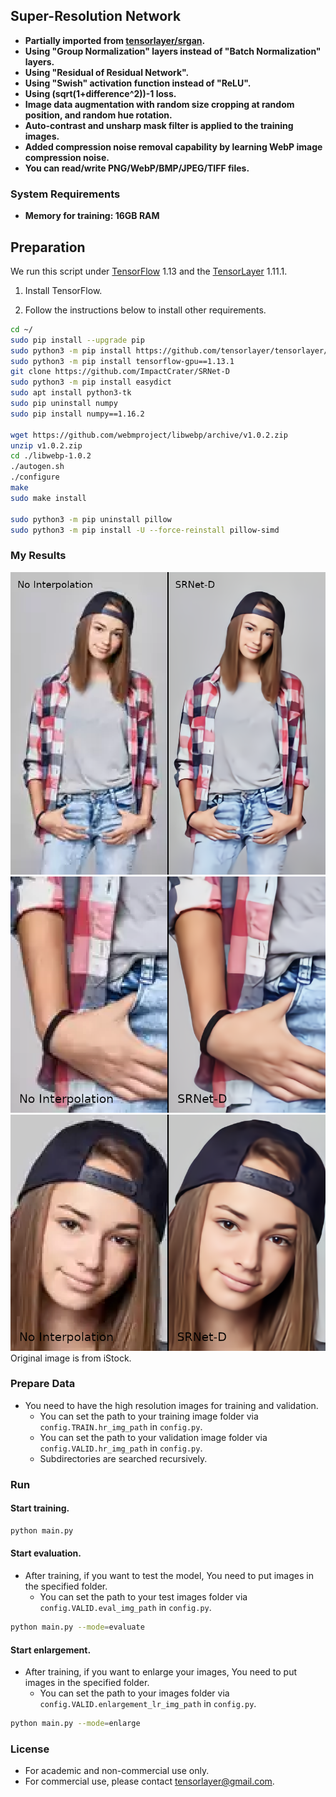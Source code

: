 ## Super-Resolution Network

- **Partially imported from [tensorlayer/srgan](https://github.com/tensorlayer/srgan).**
- **Using "Group Normalization" layers instead of "Batch Normalization" layers.**
- **Using "Residual of Residual Network".**
- **Using "Swish" activation function instead of "ReLU".**
- **Using (sqrt(1+difference^2))-1 loss.**
- **Image data augmentation with random size cropping at random position, and random hue rotation.**
- **Auto-contrast and unsharp mask filter is applied to the training images.**
- **Added compression noise removal capability by learning WebP image compression noise.**
- **You can read/write PNG/WebP/BMP/JPEG/TIFF files.**

### System Requirements
- **Memory for training: 16GB RAM**

## Preparation

We run this script under [TensorFlow](https://www.tensorflow.org) 1.13 and the [TensorLayer](https://github.com/tensorlayer/tensorlayer) 1.11.1.

1. Install TensorFlow.

1. Follow the instructions below to install other requirements.
```bash
cd ~/
sudo pip install --upgrade pip
sudo python3 -m pip install https://github.com/tensorlayer/tensorlayer/archive/1.11.1.zip
sudo python3 -m pip install tensorflow-gpu==1.13.1
git clone https://github.com/ImpactCrater/SRNet-D
sudo python3 -m pip install easydict
sudo apt install python3-tk
sudo pip uninstall numpy
sudo pip install numpy==1.16.2

wget https://github.com/webmproject/libwebp/archive/v1.0.2.zip
unzip v1.0.2.zip
cd ./libwebp-1.0.2
./autogen.sh
./configure
make
sudo make install

sudo python3 -m pip uninstall pillow
sudo python3 -m pip install -U --force-reinstall pillow-simd
```

### My Results

<div align="center">
	<img src="img/SRNet-D_Comparison_1_label_1.png"/>
</div>
</a>

<div align="center">
	<img src="img/SRNet-D_Comparison_2_label_1.png"/>
</div>
</a>

<div align="center">
	<img src="img/SRNet-D_Comparison_3_label_1.png"/>
</div>
</a>
Original image is from iStock.

### Prepare Data

 - You need to have the high resolution images for training and validation.
   -  You can set the path to your training image folder via `config.TRAIN.hr_img_path` in `config.py`.
   -  You can set the path to your validation image folder via `config.VALID.hr_img_path` in `config.py`.
   -  Subdirectories are searched recursively.

### Run

#### Start training.

```bash
python main.py
```

#### Start evaluation.
 - After training, if you want to test the model, You need to put images in the specified folder.
   -  You can set the path to your test images folder via `config.VALID.eval_img_path` in `config.py`.
  

```bash
python main.py --mode=evaluate 
```

#### Start enlargement.
 - After training, if you want to enlarge your images, You need to put images in the specified folder.
   -  You can set the path to your images folder via `config.VALID.enlargement_lr_img_path` in `config.py`.
  

```bash
python main.py --mode=enlarge 
```

### License

- For academic and non-commercial use only.
- For commercial use, please contact tensorlayer@gmail.com.
